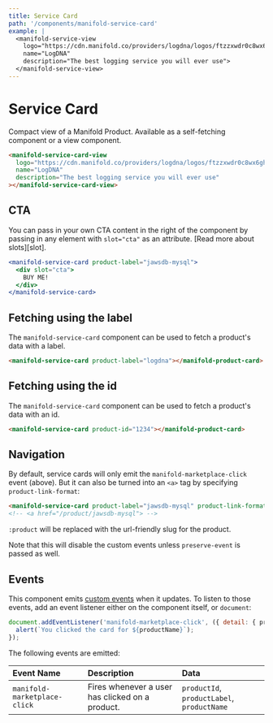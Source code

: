 ```yaml
---
title: Service Card
path: '/components/manifold-service-card'
example: |
  <manifold-service-view
    logo="https://cdn.manifold.co/providers/logdna/logos/ftzzxwdr0c8wx6gh0ntf83fq4w.png"
    name="LogDNA"
    description="The best logging service you will ever use">
  </manifold-service-view>
---
```


# Service Card

Compact view of a Manifold Product. Available as a self-fetching component or a view component.

```html
<manifold-service-card-view
  logo="https://cdn.manifold.co/providers/logdna/logos/ftzzxwdr0c8wx6gh0ntf83fq4w.png"
  name="LogDNA"
  description="The best logging service you will ever use"
></manifold-service-card-view>
```

## CTA

You can pass in your own CTA content in the right of the component
by passing in any element with `slot="cta"` as an attribute. [Read more about
slots][slot].

```jsx
<manifold-service-card product-label="jawsdb-mysql">
  <div slot="cta">
    BUY ME!
  </div>
</manifold-service-card>
```

## Fetching using the label

The `manifold-service-card` component can be used to fetch a product's data with a label.

```html
<manifold-service-card product-label="logdna"></manifold-product-card>
```

## Fetching using the id

The `manifold-service-card` component can be used to fetch a product's data with an id.

```html
<manifold-service-card product-id="1234"></manifold-product-card>
```

## Navigation

By default, service cards will only emit the `manifold-marketplace-click`
event (above). But it can also be turned into an `<a>` tag by specifying
`product-link-format`:

```html
<manifold-service-card product-label="jawsdb-mysql" product-link-format="/product/:product" />
<!-- <a href="/product/jawsdb-mysql"> -->
```

`:product` will be replaced with the url-friendly slug for the product.

Note that this will disable the custom events unless `preserve-event` is
passed as well.

## Events

This component emits [custom
events](https://developer.mozilla.org/en-US/docs/Web/API/CustomEvent/CustomEvent)
when it updates. To listen to those events, add an event listener either on
the component itself, or `document`:

```js
document.addEventListener('manifold-marketplace-click', ({ detail: { productName } }) => {
  alert(`You clicked the card for ${productName}`);
});
```

The following events are emitted:

| Event Name                   | Description                                     | Data                        |
| :--------------------------- | :---------------------------------------------- | :-------------------------- |
| `manifold-marketplace-click` | Fires whenever a user has clicked on a product. | `productId`, `productLabel`, `productName` |
